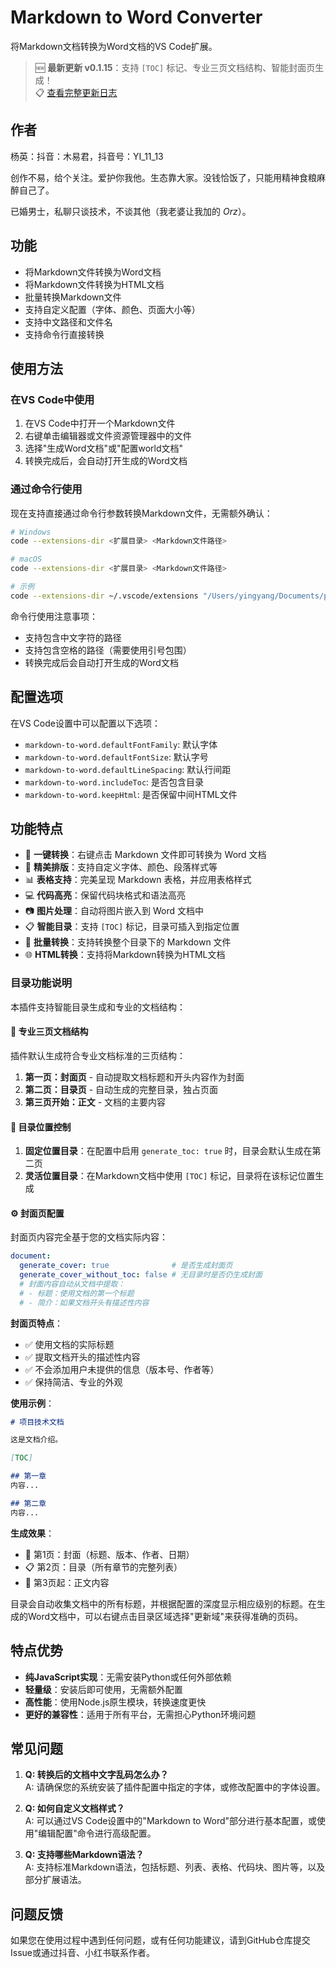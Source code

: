 # Markdown to Word Converter

将Markdown文档转换为Word文档的VS Code扩展。

> 🆕 **最新更新 v0.1.15**：支持 `[TOC]` 标记、专业三页文档结构、智能封面页生成！  
> 📋 [查看完整更新日志](CHANGELOG.md)

## 作者

杨英：抖音：木易君，抖音号：YI_11_13

创作不易，给个关注。爱护你我他。生态靠大家。没钱恰饭了，只能用精神食粮麻醉自己了。

已婚男士，私聊只谈技术，不谈其他（我老婆让我加的 _Orz_）。


## 功能

- 将Markdown文件转换为Word文档
- 将Markdown文件转换为HTML文档
- 批量转换Markdown文件
- 支持自定义配置（字体、颜色、页面大小等）
- 支持中文路径和文件名
- 支持命令行直接转换

## 使用方法

### 在VS Code中使用

1. 在VS Code中打开一个Markdown文件
2. 右键单击编辑器或文件资源管理器中的文件
3. 选择"生成Word文档"或"配置world文档"
4. 转换完成后，会自动打开生成的Word文档

### 通过命令行使用

现在支持直接通过命令行参数转换Markdown文件，无需额外确认：

```bash
# Windows
code --extensions-dir <扩展目录> <Markdown文件路径>

# macOS
code --extensions-dir <扩展目录> <Markdown文件路径>

# 示例
code --extensions-dir ~/.vscode/extensions "/Users/yingyang/Documents/project/mdworld/AIWorld/资料规则/规则.md"
```

命令行使用注意事项：
- 支持包含中文字符的路径
- 支持包含空格的路径（需要使用引号包围）
- 转换完成后会自动打开生成的Word文档

## 配置选项

在VS Code设置中可以配置以下选项：

- `markdown-to-word.defaultFontFamily`: 默认字体
- `markdown-to-word.defaultFontSize`: 默认字号
- `markdown-to-word.defaultLineSpacing`: 默认行间距
- `markdown-to-word.includeToc`: 是否包含目录
- `markdown-to-word.keepHtml`: 是否保留中间HTML文件



## 功能特点

- 🚀 **一键转换**：右键点击 Markdown 文件即可转换为 Word 文档
- 🎨 **精美排版**：支持自定义字体、颜色、段落样式等
- 📊 **表格支持**：完美呈现 Markdown 表格，并应用表格样式
- 💻 **代码高亮**：保留代码块格式和语法高亮
- 📷 **图片处理**：自动将图片嵌入到 Word 文档中
- 📋 **智能目录**：支持 `[TOC]` 标记，目录可插入到指定位置
- 🔄 **批量转换**：支持转换整个目录下的 Markdown 文件
- 🌐 **HTML转换**：支持将Markdown转换为HTML文档

### 目录功能说明

本插件支持智能目录生成和专业的文档结构：

#### 📄 **专业三页文档结构**

插件默认生成符合专业文档标准的三页结构：

1. **第一页：封面页** - 自动提取文档标题和开头内容作为封面
2. **第二页：目录页** - 自动生成的完整目录，独占页面
3. **第三页开始：正文** - 文档的主要内容

#### 🎯 **目录位置控制**

1. **固定位置目录**：在配置中启用 `generate_toc: true` 时，目录会默认生成在第二页
2. **灵活位置目录**：在Markdown文档中使用 `[TOC]` 标记，目录将在该标记位置生成

#### ⚙️ **封面页配置**

封面页内容完全基于您的文档实际内容：

```yaml
document:
  generate_cover: true              # 是否生成封面页
  generate_cover_without_toc: false # 无目录时是否仍生成封面
  # 封面内容自动从文档中提取：
  # - 标题：使用文档的第一个标题
  # - 简介：如果文档开头有描述性内容
```

**封面页特点**：
- ✅ 使用文档的实际标题
- ✅ 提取文档开头的描述性内容
- ✅ 不会添加用户未提供的信息（版本号、作者等）
- ✅ 保持简洁、专业的外观

**使用示例**：
```markdown
# 项目技术文档

这是文档介绍。

[TOC]

## 第一章
内容...

## 第二章  
内容...
```

**生成效果**：
- 📄 第1页：封面（标题、版本、作者、日期）
- 📋 第2页：目录（所有章节的完整列表）  
- 📖 第3页起：正文内容

目录会自动收集文档中的所有标题，并根据配置的深度显示相应级别的标题。在生成的Word文档中，可以右键点击目录区域选择"更新域"来获得准确的页码。

## 特点优势

- **纯JavaScript实现**：无需安装Python或任何外部依赖
- **轻量级**：安装后即可使用，无需额外配置
- **高性能**：使用Node.js原生模块，转换速度更快
- **更好的兼容性**：适用于所有平台，无需担心Python环境问题

## 常见问题

1. **Q: 转换后的文档中文字乱码怎么办？**  
   A: 请确保您的系统安装了插件配置中指定的字体，或修改配置中的字体设置。

2. **Q: 如何自定义文档样式？**  
   A: 可以通过VS Code设置中的"Markdown to Word"部分进行基本配置，或使用"编辑配置"命令进行高级配置。

3. **Q: 支持哪些Markdown语法？**  
   A: 支持标准Markdown语法，包括标题、列表、表格、代码块、图片等，以及部分扩展语法。

## 问题反馈

如果您在使用过程中遇到任何问题，或有任何功能建议，请到GitHub仓库提交Issue或通过抖音、小红书联系作者。 